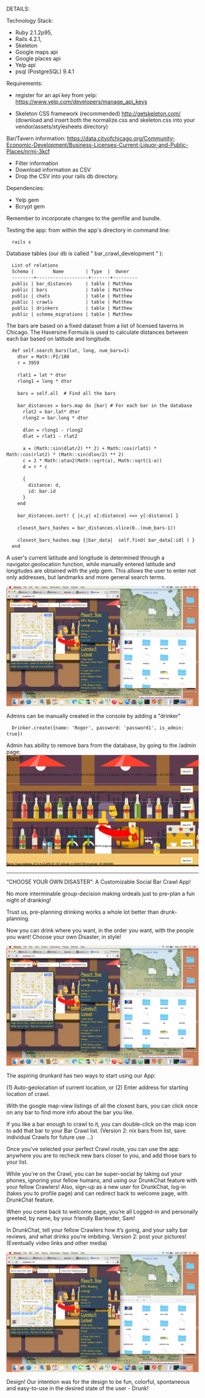 DETAILS:

Technology Stack:
- Ruby 2.1.2p95,
- Rails 4.2.1,
- Skeleton
- Google maps api
- Google places api
- Yelp api
- psql (PostgreSQL) 9.4.1

Requirements:
- register for an api key from yelp:
https://www.yelp.com/developers/manage_api_keys

- Skeleton CSS framework (recommended)
http://getskeleton.com/
(download and insert both the normalize.css and skeleton.css into your vendor/assets/stylesheets directory)

Bar/Tavern information:
https://data.cityofchicago.org/Community-Economic-Development/Business-Licenses-Current-Liquor-and-Public-Places/nrmj-3kcf
- Filter information
- Download information as CSV
- Drop the CSV into your rails db directory.

Dependencies:
- Yelp gem
- Bcrypt gem


Remember to incorporate changes to the gemfile and bundle.

Testing the app:
from within the app's directory in command line:
```
  rails s
```

Database tables (our db is called " bar_crawl_development " ):
```
  List of relations
  Schema |       Name        | Type  |  Owner  
  --------+-------------------+-------+---------
  public | bar_distances     | table | Matthew
  public | bars              | table | Matthew
  public | chats             | table | Matthew
  public | crawls            | table | Matthew
  public | drinkers          | table | Matthew
  public | schema_migrations | table | Matthew
```

The bars are based on a fixed dataset from a list of licensed taverns in Chicago. The Haversine Formula is used to calculate distances between each bar based on latitude and longitude.


```
  def self.search_bars(lat, long, num_bars=1)
    dtor = Math::PI/180
    r = 3959

    rlat1 = lat * dtor
    rlong1 = long * dtor

    bars = self.all  # Find all the bars

    bar_distances = bars.map do |bar| # For each bar in the database
      rlat2 = bar.lat* dtor
      rlong2 = bar.long * dtor

      dlon = rlong1 - rlong2
      dlat = rlat1 - rlat2

      a = (Math::sin(dlat/2) ** 2) + Math::cos(rlat1) * Math::cos(rlat2) * (Math::sin(dlon/2) ** 2)
      c = 2 * Math::atan2(Math::sqrt(a), Math::sqrt(1-a))
      d = r * c

      {
        distance: d,
        id: bar.id
      }
    end

    bar_distances.sort! { |x,y| x[:distance] <=> y[:distance] }

    closest_bars_hashes = bar_distances.slice(0..(num_bars-1))

    closest_bars_hashes.map {|bar_data|  self.find( bar_data[:id] ) }
  end

```
A user's current latitude and longitude is determined through a navigator.geolocation function, while manually entered latitude and longitudes are obtained with the yelp gem. This allows the user to enter not only addresses, but landmarks and more general search terms.

![Screen Shot](/WelcomeBarCrawl.png)

Admins can be manually created in the console by adding a "drinker"
```
  Drinker.create({name: 'Roger', password: 'password1', is_admin: true})
```


Admin has ability to remove bars from the database, by going to the /admin page:
![Screen Shot](/admin.png)


*************************************************



“CHOOSE YOUR OWN DISASTER”: A Customizable Social Bar Crawl App!

No more interminable group-decision making ordeals just to pre-plan a fun night of dranking!

Trust us, pre-planning drinking works a whole lot better than drunk-planning.

Now you can drink where you want, in the order you want, with the people you want! Choose your own Disaster, in style!

![Screen Shot](/WelcomeBarCrawl.png)

The aspiring drunkard has two ways to start using our App:

(1) Auto-geolocation of current location, or
(2) Enter address for starting location of crawl.

With the google map-view listings of all the closest bars, you can click once on any bar to find more info about the bar you like.

If you like a bar enough to crawl to it, you can double-click on the map icon to add that bar to your Bar Crawl list.
(Version 2: nix bars from list, save individual Crawls for future use  ...)

Once you've selected your perfect Crawl route, you can use the app anywhere you are to recheck new bars closer to you, and add those bars to your list.

While you're on the Crawl, you can be super-social by taking out your phones, ignoring your fellow humans, and using our DrunkChat feature with your fellow Crawlers! Also, sign-up as a new user for DrunkChat, log-in (takes you to profile page) and can redirect back to welcome page, with DrunkChat feature.

When you come back to welcome page, you’re all Logged-in and personally greeted, by name, by your friendly Bartender, Sam!

In DrunkChat, tell your fellow Crawlers how it’s going, and your salty bar reviews, and what drinks you’re imbibing.
Version 2: post your pictures! (Eventually video links  and other media)

![Screen Shot](/WelcomeBarCrawl.png)

Design!
Our intention was for the design to be fun, colorful, spontaneous and easy-to-use in the desired state of the user - Drunk!





<!-- == README

This README would normally document whatever steps are necessary to get the
application up and running.

Things you may want to cover:

* Ruby version
Ruby 2.1.2
Rails 4.2.1
* System dependencies
? yelp gem?
* Configuration
?
* Database creation
rake db:create
* Database initialization
rake db:migrate
rake db:seed
* How to run the test suite

* Services (job queues, cache servers, search engines, etc.)

* Deployment instructions

* ...


Please feel free to use a different markup language if you do not plan to run
<tt>rake doc:app</tt>. -->
